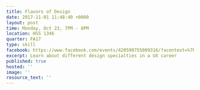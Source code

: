 ```yaml
---
title: Flavors of Design
date: 2017-11-01 11:48:40 +0000
layout: post
time: Monday, Oct 23, 7PM - 8PM
location: HSS 1346
quarter: FA17
type: skill
facebook: https://www.facebook.com/events/420590755009316/?acontext=%7B%22source%22%3A5%2C%22page_id_source%22%3A1640395202867611%2C%22action_history%22%3A[%7B%22surface%22%3A%22page%22%2C%22mechanism%22%3A%22main_list%22%2C%22extra_data%22%3A%22%7B%5C%22page_id%5C%22%3A1640395202867611%2C%5C%22tour_id%5C%22%3Anull%7D%22%7D]%2C%22has_source%22%3Atrue%7D
excerpt: Learn about different design specialties in a UX career
published: true
hosted: ''
image: ''
resource_text: ''
---
```

